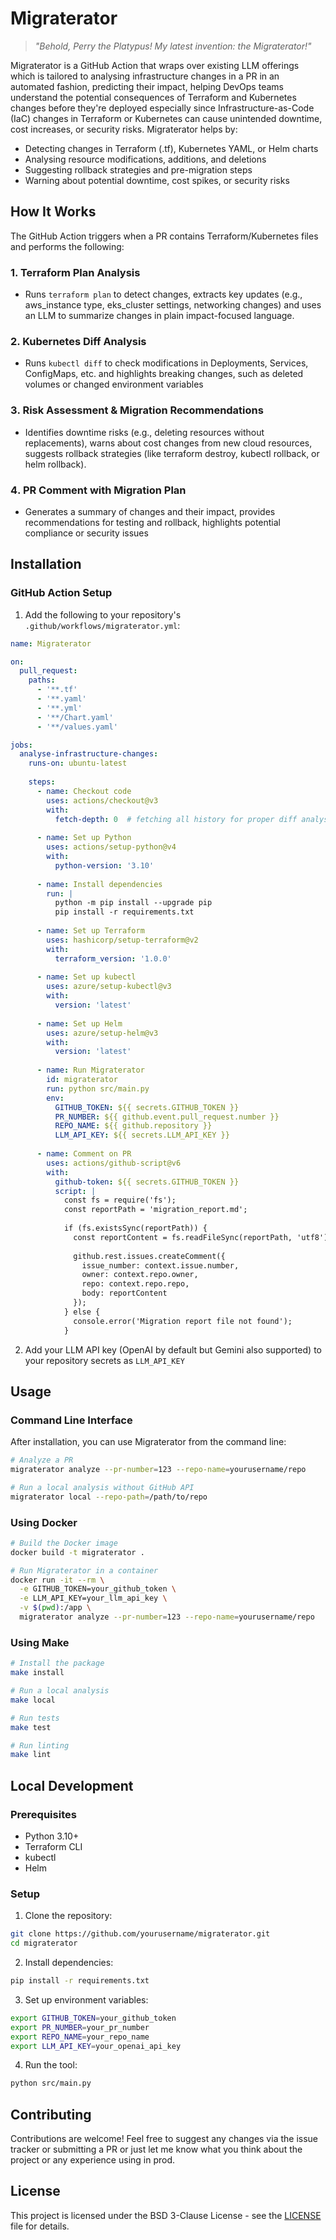 # Migraterator

> *"Behold, Perry the Platypus! My latest invention: the Migraterator!"*

Migraterator is a GitHub Action that wraps over existing LLM offerings which is tailored to analysing infrastructure changes in a PR in an automated fashion, predicting their impact, helping DevOps teams understand the potential consequences of Terraform and Kubernetes changes before they're deployed especially since Infrastructure-as-Code (IaC) changes in Terraform or Kubernetes can cause unintended downtime, cost increases, or security risks. Migraterator helps by:

- Detecting changes in Terraform (.tf), Kubernetes YAML, or Helm charts
- Analysing resource modifications, additions, and deletions
- Suggesting rollback strategies and pre-migration steps
- Warning about potential downtime, cost spikes, or security risks

## How It Works

The GitHub Action triggers when a PR contains Terraform/Kubernetes files and performs the following:

### 1️. Terraform Plan Analysis

- Runs `terraform plan` to detect changes, extracts key updates (e.g., aws_instance type, eks_cluster settings, networking changes) and uses an LLM to summarize changes in plain impact-focused language.

### 2. Kubernetes Diff Analysis

- Runs `kubectl diff` to check modifications in Deployments, Services, ConfigMaps, etc. and highlights breaking changes, such as deleted volumes or changed environment variables

### 3️. Risk Assessment & Migration Recommendations

- Identifies downtime risks (e.g., deleting resources without replacements), warns about cost changes from new cloud resources, suggests rollback strategies (like terraform destroy, kubectl rollback, or helm rollback).

### 4️. PR Comment with Migration Plan

- Generates a summary of changes and their impact, provides recommendations for testing and rollback, highlights potential compliance or security issues

## Installation

### GitHub Action Setup

1. Add the following to your repository's `.github/workflows/migraterator.yml`:

```yaml
name: Migraterator

on:
  pull_request:
    paths:
      - '**.tf'
      - '**.yaml'
      - '**.yml'
      - '**/Chart.yaml'
      - '**/values.yaml'

jobs:
  analyse-infrastructure-changes:
    runs-on: ubuntu-latest
    
    steps:
      - name: Checkout code
        uses: actions/checkout@v3
        with:
          fetch-depth: 0  # fetching all history for proper diff analysis
      
      - name: Set up Python
        uses: actions/setup-python@v4
        with:
          python-version: '3.10'
      
      - name: Install dependencies
        run: |
          python -m pip install --upgrade pip
          pip install -r requirements.txt
      
      - name: Set up Terraform
        uses: hashicorp/setup-terraform@v2
        with:
          terraform_version: '1.0.0'
      
      - name: Set up kubectl
        uses: azure/setup-kubectl@v3
        with:
          version: 'latest'
      
      - name: Set up Helm
        uses: azure/setup-helm@v3
        with:
          version: 'latest'
      
      - name: Run Migraterator
        id: migraterator
        run: python src/main.py
        env:
          GITHUB_TOKEN: ${{ secrets.GITHUB_TOKEN }}
          PR_NUMBER: ${{ github.event.pull_request.number }}
          REPO_NAME: ${{ github.repository }}
          LLM_API_KEY: ${{ secrets.LLM_API_KEY }}
      
      - name: Comment on PR
        uses: actions/github-script@v6
        with:
          github-token: ${{ secrets.GITHUB_TOKEN }}
          script: |
            const fs = require('fs');
            const reportPath = 'migration_report.md';
            
            if (fs.existsSync(reportPath)) {
              const reportContent = fs.readFileSync(reportPath, 'utf8');
              
              github.rest.issues.createComment({
                issue_number: context.issue.number,
                owner: context.repo.owner,
                repo: context.repo.repo,
                body: reportContent
              });
            } else {
              console.error('Migration report file not found');
            }
```

2. Add your LLM API key (OpenAI by default but Gemini also supported) to your repository secrets as `LLM_API_KEY`

## Usage

### Command Line Interface

After installation, you can use Migraterator from the command line:

```bash
# Analyze a PR
migraterator analyze --pr-number=123 --repo-name=yourusername/repo

# Run a local analysis without GitHub API
migraterator local --repo-path=/path/to/repo
```

### Using Docker

```bash
# Build the Docker image
docker build -t migraterator .

# Run Migraterator in a container
docker run -it --rm \
  -e GITHUB_TOKEN=your_github_token \
  -e LLM_API_KEY=your_llm_api_key \
  -v $(pwd):/app \
  migraterator analyze --pr-number=123 --repo-name=yourusername/repo
```

### Using Make

```bash
# Install the package
make install

# Run a local analysis
make local

# Run tests
make test

# Run linting
make lint
```

## Local Development

### Prerequisites

- Python 3.10+
- Terraform CLI
- kubectl
- Helm

### Setup

1. Clone the repository:
```bash
git clone https://github.com/yourusername/migraterator.git
cd migraterator
```

2. Install dependencies:
```bash
pip install -r requirements.txt
```

3. Set up environment variables:
```bash
export GITHUB_TOKEN=your_github_token
export PR_NUMBER=your_pr_number
export REPO_NAME=your_repo_name
export LLM_API_KEY=your_openai_api_key
```

4. Run the tool:
```bash
python src/main.py
```

## Contributing

Contributions are welcome! Feel free to suggest any changes via the issue tracker or submitting a PR or just let me know what you think about the project or any experience using in prod.

## License

This project is licensed under the BSD 3-Clause License - see the [LICENSE](LICENSE) file for details.
